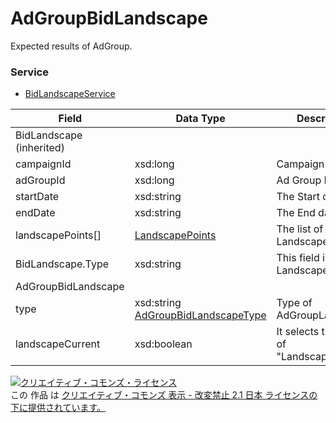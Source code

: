 # AdGroupBidLandscape
Expected results of AdGroup.
### Service
+ [BidLandscapeService](../../services/BidLandscapeService.md)

| Field | Data Type | Description | 
|---|---|---|
| BidLandscape (inherited)|||
| campaignId| xsd:long| Campaign ID |
| adGroupId| xsd:long| Ad Group ID |
| startDate| xsd:string| The Start date |
| endDate| xsd:string| The End date |
| landscapePoints[]| <a href="LandscapePoints.md">LandscapePoints</a>| The list of Landscape Points |
| BidLandscape.Type| xsd:string| This field indicates a Landscape Subtype |
| AdGroupBidLandscape|||
| type| xsd:string<br><a href="AdGroupBidLandscapeType.md">AdGroupBidLandscapeType</a>| Type of AdGroupLandscape |
| landscapeCurrent| xsd:boolean| It selects the value of "LandscapeCurrent" |

<a rel="license" href="http://creativecommons.org/licenses/by-nd/2.1/jp/"><img alt="クリエイティブ・コモンズ・ライセンス" style="border-width:0" src="https://i.creativecommons.org/l/by-nd/2.1/jp/88x31.png" /></a><br />この 作品 は <a rel="license" href="http://creativecommons.org/licenses/by-nd/2.1/jp/">クリエイティブ・コモンズ 表示 - 改変禁止 2.1 日本 ライセンスの下に提供されています。</a>
